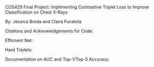 COS429 Final Project: Implimenting Contrastive Triplet Loss to Improve Classification on Chest X-Rays

By: Jessica Breda and Claira Fucetola


Citations and Acknowledgements for Code:

Efficnent Net: 

Hard Triplets:

Documentation on AUC and Top-1/Top-5 Accuracy:
